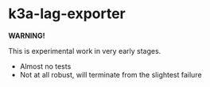 # k3a-lag-exporter

**WARNING!**

This is experimental work in very early stages.

* Almost no tests
* Not at all robust, will terminate from the slightest failure
